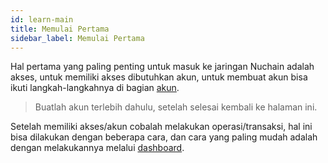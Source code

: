 ```yaml
---
id: learn-main
title: Memulai Pertama
sidebar_label: Memulai Pertama
---
```


Hal pertama yang paling penting untuk masuk ke jaringan Nuchain adalah akses, untuk memiliki akses
dibutuhkan akun, untuk membuat akun bisa ikuti langkah-langkahnya di bagian
[akun](learn-account.md).

> Buatlah akun terlebih dahulu, setelah selesai kembali ke halaman ini.

Setelah memiliki akses/akun cobalah melakukan operasi/transaksi, hal ini bisa dilakukan dengan
beberapa cara, dan cara yang paling mudah adalah dengan melakukannya melalui
[dashboard](https://wiki.nuchain.network).
